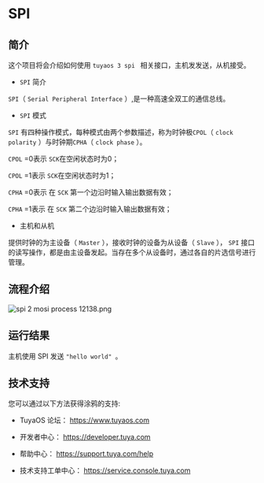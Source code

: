 

# SPI

##  简介

这个项目将会介绍如何使用 `tuyaos 3 spi ` 相关接口，主机发发送，从机接受。

* `SPI` 简介
  
`SPI`（ `Serial Peripheral Interface` ）,是一种高速全双工的通信总线。

* `SPI` 模式

`SPI` 有四种操作模式，每种模式由两个参数描述，称为时钟极`CPOL`（ `clock polarity` ）与时钟期`CPHA`（ `clock phase` ）。

`CPOL` =0表示 `SCK`在空闲状态时为0；

`CPOL` =1表示 `SCK`在空闲状态时为1；

`CPHA` =0表示 在 `SCK` 第一个边沿时输入输出数据有效；

`CPHA` =1表示 在 `SCK` 第二个边沿时输入输出数据有效；



* 主机和从机

提供时钟的为主设备（ `Master` ），接收时钟的设备为从设备（ `Slave` ）， `SPI` 接口的读写操作，都是由主设备发起。当存在多个从设备时，通过各自的片选信号进行管理。



## 流程介绍

![spi 2 mosi process 12138.png](https://airtake-public-data-1254153901.cos.ap-shanghai.myqcloud.com/content-platform/hestia/1655966377b125939e412.png)

## 运行结果

主机使用 SPI 发送 `"hello world" `。

## 技术支持

您可以通过以下方法获得涂鸦的支持:

- TuyaOS 论坛： https://www.tuyaos.com

- 开发者中心： https://developer.tuya.com

- 帮助中心： https://support.tuya.com/help

- 技术支持工单中心： https://service.console.tuya.com
